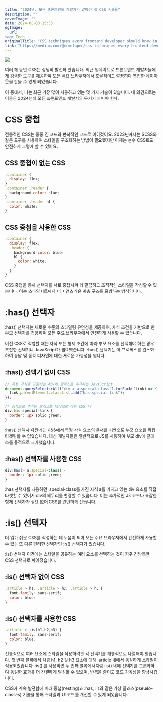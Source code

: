 ```yaml
---
title: "2024년, 모든 프론트엔드 개발자가 알아야 할 CSS 기술들"
description: ""
coverImage: ""
date: 2024-08-03 15:53
ogImage: 
  url: 
tag: Tech
originalTitle: "CSS techniques every frontend developer should know in 2024"
link: "https://medium.com/@dimeloper/css-techniques-every-frontend-developer-should-know-in-2024-d200e92d5b69"
---
```




<img src="/assets/img/CSStechniqueseveryfrontenddevelopershouldknowin2024_0.png" />

여러 해 동안 CSS는 상당히 발전해 왔습니다. 최근 업데이트로 프론트엔드 개발자들에게 강력한 도구를 제공하여 모든 주요 브라우저에서 효율적이고 깔끔하며 복잡한 레이아웃을 만들 수 있게 되었습니다.

이 중에서, 나는 최근 가장 많이 사용하고 있는 몇 가지 기술이 있습니다. 내 의견으로는 이들은 2024년에 모든 프론트엔드 개발자의 무기가 되어야 한다.

# CSS 중첩

<div class="content-ad"></div>

전통적인 CSS는 종종 긴 코드와 반복적인 코드로 이어졌어요. 2023년까지는 SCSS와 같은 도구를 사용하여 스타일을 구조화하는 방법이 필요했지만 이제는 순수 CSS로도 안전하게 그렇게 할 수 있어요.

## CSS 중첩이 없는 CSS

```js
.container {
  display: flex;
}
.container .header {
  background-color: blue;
}
.container .header h1 {
  color: white;
}
```

## CSS 중첩을 사용한 CSS

<div class="content-ad"></div>

```js
.container {
  display: flex;
  .header {
    background-color: blue;
    h1 {
      color: white;
    }
  }
}
```

CSS 중첩을 통해 선택자를 서로 중첩시켜 더 깔끔하고 조직적인 스타일을 작성할 수 있습니다. 이는 스타일시트에서 더 자연스러운 계층 구조를 모방하는 방식입니다.

# :has() 선택자

:has() 선택자는 새로운 수준의 스타일링 유연성을 제공하여, 자식 조건을 기반으로 한 부모 선택자를 허용하며 모든 주요 브라우저에서 안전하게 사용할 수 있습니다.

<div class="content-ad"></div>

이전 CSS로 작업할 때는 자식 또는 형제 조건에 따라 부모 요소를 선택해야 하는 경우 복잡한 선택기나 JavaScript가 필요했습니다. :has() 선택기는 이 프로세스를 간소화하여 응답 및 동적 디자인에 대한 새로운 가능성을 엽니다.

## :has() 선택기 없이 CSS

```js
// 특정 자식을 포함하는 div에 클래스를 추가하는 JavaScript
document.querySelectorAll("div > a.special-class").forEach((link) => {
  link.parentElement.classList.add("has-special-link");
});
```

```js
/* 동적으로 추가된 클래스를 대상으로 하는 CSS */
div.has-special-link {
  border: 1px solid green;
}
```

<div class="content-ad"></div>

:has() 선택자 이전에는 CSS에서 특정 자식 요소의 존재를 기반으로 부모 요소를 직접 타겟팅할 수 없었습니다. 대신 개발자들은 일반적으로 JS를 사용하여 부모 div에 클래스를 동적으로 추가했습니다.

## :has() 선택자를 사용한 CSS

```js
div:has(> a.special-class) {
  border: 1px solid green;
}
```

:has 선택자를 사용하면 .special-class를 가진 자식 a를 가지고 있는 div 요소를 직접 타겟할 수 있어서 div의 테두리를 변경할 수 있습니다. 이는 추가적인 JS 코드나 복잡한 형제 선택자가 필요 없어 CSS를 간단하게 만듭니다.

<div class="content-ad"></div>

# :is() 선택자

더 읽기 쉬운 CSS를 작성하는 데 도움이 되며 모든 주요 브라우저에서 안전하게 사용할 수 있는 또 다른 편리한 선택자인 :is() 선택자가 있습니다.

:is() 선택자 이전에는 스타일을 공유하는 여러 요소를 선택하는 것이 자주 긴방복한 CSS 선택자로 이어졌습니다.

## :is() 선택자 없이 CSS

<div class="content-ad"></div>

```js
.article > h1, .article > h2, .article > h3 {
  font-family: sans-serif;
  color: blue;
}
```

## :is() 선택자를 사용한 CSS

```js
.article > :is(h1,h2,h3) {
  font-family: sans-serif;
  color: blue;
}
```

전통적으로 여러 요소에 스타일을 적용하려면 각 선택기를 개별적으로 나열해야 했습니다. 첫 번째 블록에서 처럼 h1, h2 및 h3 요소에 대해 .article 내에서 동일하게 스타일이 적용되었습니다. :is() 를 사용하면 두 번째 블록에서처럼 :is() 내에 선택기를 그룹화하여 동일한 효과를 더 간결하게 달성할 수 있으며, 반복을 줄이고 코드 가독성을 향상시킵니다.

<div class="content-ad"></div>

CSS가 계속 발전함에 따라 중첩(nesting)과 :has, :is와 같은 가상 클래스(pseudo-classes) 기술을 통해 스타일과 UI 코드를 개선할 수 있게 되었습니다.
